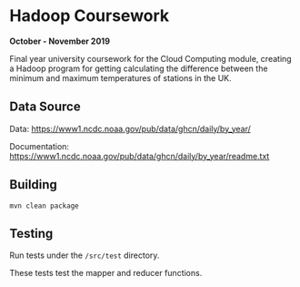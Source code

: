# Hadoop Coursework
**October - November 2019**

Final year university coursework for the Cloud Computing module, creating a Hadoop program for getting calculating the difference between the minimum and maximum temperatures of stations in the UK.

## Data Source

Data: https://www1.ncdc.noaa.gov/pub/data/ghcn/daily/by_year/

Documentation: https://www1.ncdc.noaa.gov/pub/data/ghcn/daily/by_year/readme.txt

## Building

```
mvn clean package
```

## Testing

Run tests under the `/src/test` directory.

These tests test the mapper and reducer functions.
